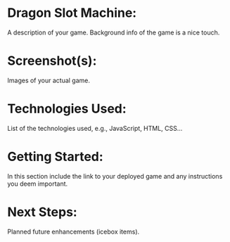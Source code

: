 
# Dragon Slot Machine:
A description of your game. Background info of the game is a nice touch.

# Screenshot(s):
Images of your actual game.

# Technologies Used:
List of the technologies used, e.g., JavaScript, HTML, CSS...

# Getting Started:
In this section include the link to your deployed game and any instructions you deem important.

# Next Steps:
Planned future enhancements (icebox items).
